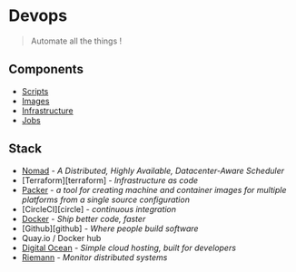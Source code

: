 # Devops

> Automate all the things !


## Components

- [Scripts][scripts]
- [Images][images]
- [Infrastructure][infra]
- [Jobs][jobs]


## Stack

- [Nomad][nomad] - _A Distributed, Highly Available, Datacenter-Aware Scheduler_
- [Terraform][terraform] - _Infrastructure as code_
- [Packer][packer] - _a tool for creating machine and container images for multiple platforms from a single source configuration_
- [CircleCI][circle] - _continuous integration_
- [Docker][docker] - _Ship better code, faster_
- [Github][github] - _Where people build software_
- Quay.io / Docker hub
- [Digital Ocean][do] - _Simple cloud hosting, built for developers_
- [Riemann][riemann] - _Monitor distributed systems_



[scripts]: https://github.com/hivetech/devops.nomad/blob/master/scripts/readme.md
[images]: https://github.com/hivetech/devops.nomad/blob/master/infrastructure/images/readme.md
[infra]: https://github.com/hivetech/devops.nomad/blob/master/infrastructure/cluster/readme.md
[jobs]: https://github.com/hivetech/devops.nomad/blob/master/infrastructure/containers/readme.md
[riemann]: http://riemann.io/
[packer]: https://packer.io/
[nomad]: https://www.nomadproject.io/
[do]: https://www.digitalocean.com/
[docker]: https://www.docker.com/
